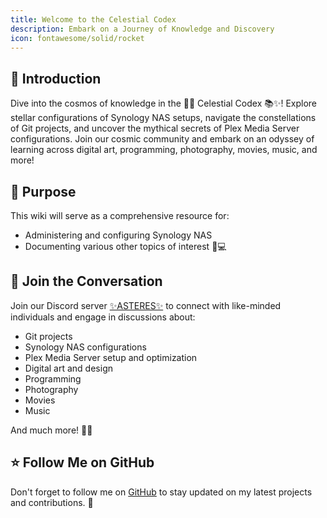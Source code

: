 ```yaml
---
title: Welcome to the Celestial Codex
description: Embark on a Journey of Knowledge and Discovery
icon: fontawesome/solid/rocket
---
```


## 🌟 Introduction

Dive into the cosmos of knowledge in the 🌟✨ Celestial Codex 📚✨! Explore stellar configurations of Synology NAS setups, navigate the constellations of Git projects, and uncover the mythical secrets of Plex Media Server configurations. Join our cosmic community and embark on an odyssey of learning across digital art, programming, photography, movies, music, and more!

## 🎯 Purpose

This wiki will serve as a comprehensive resource for:

- Administering and configuring Synology NAS
- Documenting various other topics of interest 📝💻

## 💬 Join the Conversation

Join our Discord server [✨ASTERES✨](https://discord.gg/b8kyRaFZJr) to connect with like-minded individuals and engage in discussions about:

- Git projects
- Synology NAS configurations
- Plex Media Server setup and optimization
- Digital art and design
- Programming
- Photography
- Movies
- Music

And much more! 🚀💬

## ⭐ Follow Me on GitHub

Don't forget to follow me on [GitHub](https://github.com/scottgigawatt/) to stay updated on my latest projects and contributions. 🌟
